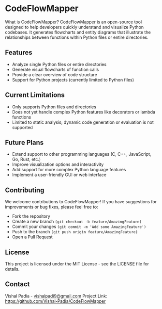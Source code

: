 # CodeFlowMapper

What is CodeFlowMapper?
CodeFlowMapper is an open-source tool designed to help developers quickly understand and visualize Python codebases. It generates flowcharts and entity diagrams that illustrate the relationships between functions within Python files or entire directories.

## Features

- Analyze single Python files or entire directories
- Generate visual flowcharts of function calls
- Provide a clear overview of code structure
- Support for Python projects (currently limited to Python files)

## Current Limitations

- Only supports Python files and directories
- Does not yet handle complex Python features like decorators or lambda functions
- Limited to static analysis; dynamic code generation or evaluation is not supported

## Future Plans

- Extend support to other programming languages (C, C++, JavaScript, Go, Rust, etc.)
- Improve visualization options and interactivity
- Add support for more complex Python language features
- Implement a user-friendly GUI or web interface

## Contributing
We welcome contributions to CodeFlowMapper! If you have suggestions for improvements or bug fixes, please feel free to:

- Fork the repository
- Create a new branch `(git checkout -b feature/AmazingFeature)`
- Commit your changes `(git commit -m 'Add some AmazingFeature')`
- Push to the branch `(git push origin feature/AmazingFeature)`
- Open a Pull Request

## License
This project is licensed under the MIT License - see the LICENSE file for details.

## Contact
Vishal Padia - vishalpadi9@gmail.com
Project Link: https://github.com/Vishal-Padia/CodeFlowMapper